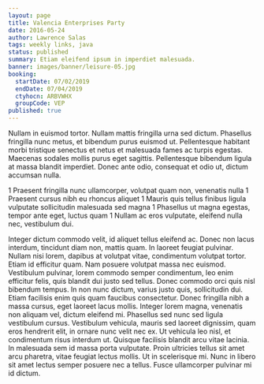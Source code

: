 ```yaml
---
layout: page
title: Valencia Enterprises Party
date: 2016-05-24
author: Lawrence Salas
tags: weekly links, java
status: published
summary: Etiam eleifend ipsum in imperdiet malesuada.
banner: images/banner/leisure-05.jpg
booking:
  startDate: 07/02/2019
  endDate: 07/04/2019
  ctyhocn: ARBVWHX
  groupCode: VEP
published: true
---
```

Nullam in euismod tortor. Nullam mattis fringilla urna sed dictum. Phasellus fringilla nunc metus, et bibendum purus euismod ut. Pellentesque habitant morbi tristique senectus et netus et malesuada fames ac turpis egestas. Maecenas sodales mollis purus eget sagittis. Pellentesque bibendum ligula at massa blandit imperdiet. Donec ante odio, consequat et odio ut, dictum accumsan nulla.

1 Praesent fringilla nunc ullamcorper, volutpat quam non, venenatis nulla
1 Praesent cursus nibh eu rhoncus aliquet
1 Mauris quis tellus finibus ligula vulputate sollicitudin malesuada sed magna
1 Phasellus ut magna egestas, tempor ante eget, luctus quam
1 Nullam ac eros vulputate, eleifend nulla nec, vestibulum dui.

Integer dictum commodo velit, id aliquet tellus eleifend ac. Donec non lacus interdum, tincidunt diam non, mattis quam. In laoreet feugiat pulvinar. Nullam nisi lorem, dapibus at volutpat vitae, condimentum volutpat tortor. Etiam id efficitur quam. Nam posuere volutpat massa nec euismod. Vestibulum pulvinar, lorem commodo semper condimentum, leo enim efficitur felis, quis blandit dui justo sed tellus. Donec commodo orci quis nisl bibendum tempus.
In non nunc dictum, varius justo quis, sollicitudin dui. Etiam facilisis enim quis quam faucibus consectetur. Donec fringilla nibh a massa cursus, eget laoreet lacus mollis. Integer lorem magna, venenatis non aliquam vel, dictum eleifend mi. Phasellus sed nunc sed ligula vestibulum cursus. Vestibulum vehicula, mauris sed laoreet dignissim, quam eros hendrerit elit, in ornare nunc velit nec ex. Ut vehicula leo nisl, et condimentum risus interdum ut. Quisque facilisis blandit arcu vitae lacinia. In malesuada sem id massa porta vulputate. Proin ultricies tellus sit amet arcu pharetra, vitae feugiat lectus mollis. Ut in scelerisque mi. Nunc in libero sit amet lectus semper posuere nec a tellus. Fusce ullamcorper pulvinar mi id dictum.
